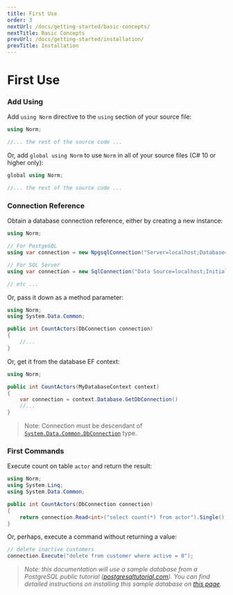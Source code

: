 ```yaml
---
title: First Use
order: 3
nextUrl: /docs/getting-started/basic-concepts/
nextTitle: Basic Concepts
prevUrl: /docs/getting-started/installation/
prevTitle: Installation
---
```


# First Use

### Add Using

Add `using Norm` directive to the `using` section of your source file:


```csharp
using Norm;

//... the rest of the source code ...

```

Or, add `global using Norm` to use `Norm` in all of your source files (C# 10 or higher only):

```csharp
global using Norm;

//... the rest of the source code ...

```

### Connection Reference

Obtain a database connection reference, either by creating a new instance:

```csharp
using Norm;

// For PostgeSQL
using var connection = new NpgsqlConnection("Server=localhost;Database=dvdrental;Port=5432;User Id=postgres;Password=postgres;");

// For SQL Server
using var connection = new SqlConnection("Data Source=localhost;Initial Catalog=dvdrental;Integrated Security=True");

// etc ...
```

Or, pass it down as a method parameter:

```csharp
using Norm;
using System.Data.Common;

public int CountActors(DbConnection connection)
{
    //...
}
```

Or, get it from the database EF context:

```csharp
using Norm;

public int CountActors(MyDatabaseContext context)
{
    var connection = context.Database.GetDbConnection()
    //...
}
```

> Note: Connection must be descendant of [`System.Data.Common.DbConnection`](https://learn.microsoft.com/en-us/dotnet/api/system.data.common.dbconnection) type.

### First Commands

Execute count on table `actor` and return the result:

```csharp
using Norm;
using System.Linq;
using System.Data.Common;

public int CountActors(DbConnection connection)
{
    return connection.Read<int>("select count(*) from actor").Single();
}
```

Or, perhaps, execute a command without returning a value:

```csharp
// delete inactive customers
connection.Execute("delete from customer where active = 0");
```

> *Note: this documentation will use a sample database from a PostgreSQL public tutorial ([postgresqltutorial.com](https://www.postgresqltutorial.com/)). You can find detailed instructions on installing this sample database on [this page](https://www.postgresqltutorial.com/postgresql-getting-started/postgresql-sample-database/).*
